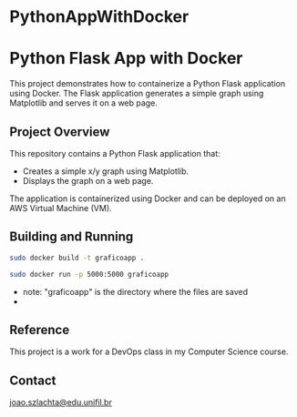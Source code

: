 # PythonAppWithDocker

# Python Flask App with Docker

This project demonstrates how to containerize a Python Flask application using Docker. The Flask application generates a simple graph using Matplotlib and serves it on a web page.

## Project Overview

This repository contains a Python Flask application that:

- Creates a simple x/y graph using Matplotlib.
- Displays the graph on a web page.

The application is containerized using Docker and can be deployed on an AWS Virtual Machine (VM).

## Building and Running

```bash
sudo docker build -t graficoapp .
```

```bash
sudo docker run -p 5000:5000 graficoapp
```
- note: "graficoapp" is the directory where the files are saved
- 
## Reference ##
This project is a work for a DevOps class in my Computer Science course.

## Contact
joao.szlachta@edu.unifil.br
